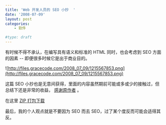 ```yaml
---
title: 'Web 开发人员的 SEO 小抄  '
date: '2008-07-09'
layout: post
categories:
    - 软件

#type: draft
---
```


有时候不得不承认，在编写具有语义和标准的 HTML 同时，也会考虑到 SEO 方面的因素 -- 即便很多时候它是出于商业目的。

![http://files.gracecode.com/2008_07_09/1215567853.png](http://files.gracecode.com/2008_07_09/1215567853.png)

这篇 SEO 小抄也是无意间获得，里面的内容虽然期前可能或多或少的接触过，但总结下还是非常的收益， [感谢原作者](http://www.seomoz.org/blog/the-web-developers-seo-cheat-sheet) 。

在这里  [ZIP 打包下载](http://files.gracecode.com/2008_07_09/1215567905.zip) 

最后，我的个人观点就是不要因为 SEO 而去 SEO，过了某个度反而可能会适得其反。
